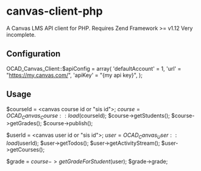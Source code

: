 canvas-client-php
=================

A Canvas LMS API client for PHP. Requires Zend Framework >= v1.12
Very incomplete. 


Configuration 
-------------
OCAD_Canvas_Client::$apiConfig = array(
	'defaultAccount' = 1,
	'url' 		 = "https://my.canvas.com/",
	'apiKey' 	 = "{my api key}",
);


Usage
-----
$courseId = <canvas course id or "sis id">; 
$course = OCAD_Canvas_Course::load($courseId);
$course->getStudents();
$course->getGrades();
$course->publish();

$userId = <canvas user id or "sis id">;
$user = OCAD_Canvas_User::load($userId);
$user->getTodos();
$user->getActivityStream();
$user->getCourses();

$grade = $course->getGradeForStudent($user);
$grade->grade;
